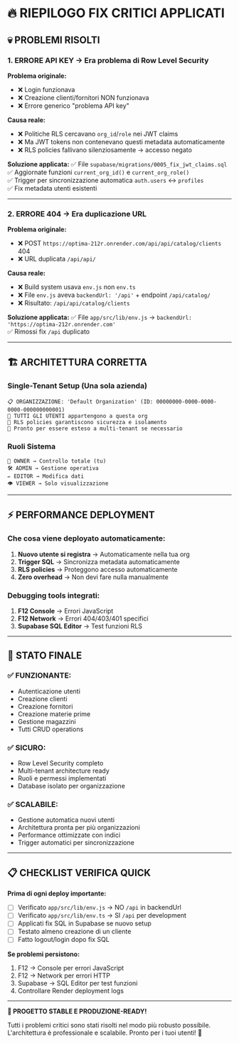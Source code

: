# 🔥 RIEPILOGO FIX CRITICI APPLICATI

## 💀 PROBLEMI RISOLTI

### **1. ERRORE API KEY → Era problema di Row Level Security**

**Problema originale:**
- ❌ Login funzionava  
- ❌ Creazione clienti/fornitori NON funzionava
- ❌ Errore generico "problema API key"

**Causa reale:**
- ❌ Politiche RLS cercavano `org_id`/`role` nei JWT claims
- ❌ Ma JWT tokens non contenevano questi metadata automaticamente  
- ❌ RLS policies fallivano silenziosamente → accesso negato

**Soluzione applicata:**
✅ File `supabase/migrations/0005_fix_jwt_claims.sql`  
✅ Aggiornate funzioni `current_org_id()` e `current_org_role()`  
✅ Trigger per sincronizzazione automatica `auth.users` ↔ `profiles`  
✅ Fix metadata utenti esistenti

---

### **2. ERRORE 404 → Era duplicazione URL**

**Problema originale:**
- ❌ POST `https://optima-212r.onrender.com/api/api/catalog/clients` 404
- ❌ URL duplicata `/api/api/`

**Causa reale:**
- ❌ Build system usava `env.js` non `env.ts`  
- ❌ File `env.js` aveva `backendUrl: '/api'` + endpoint `/api/catalog/`
- ❌ Risultato: `/api/api/catalog/clients`

**Soluzione applicata:**
✅ File `app/src/lib/env.js` → `backendUrl: 'https://optima-212r.onrender.com'`  
✅ Rimossi fix `/api` duplicato

---

## 🏗️ ARCHITETTURA CORRETTA

### **Single-Tenant Setup (Una sola azienda)**

```
📋 ORGANIZZAZIONE: 'Default Organization' (ID: 00000000-0000-0000-0000-000000000001)
👥 TUTTI GLI UTENTI appartengono a questa org
🔐 RLS policies garantiscono sicurezza e isolamento
🚀 Pronto per essere esteso a multi-tenant se necessario
```

### **Ruoli Sistema**

```
👑 OWNER → Controllo totale (tu)
🛠️ ADMIN → Gestione operativa  
✏️ EDITOR → Modifica dati
👁️ VIEWER → Solo visualizzazione
```

---

## ⚡ PERFORMANCE DEPLOYMENT

### **Che cosa viene deployato automaticamente:**

1. **Nuovo utente si registra** → Automaticamente nella tua org  
2. **Trigger SQL** → Sincronizza metadata automaticamente  
3. **RLS policies** → Proteggono accesso automaticamente  
4. **Zero overhead** → Non devi fare nulla manualmente

### **Debugging tools integrati:**

1. **F12 Console** → Errori JavaScript
2. **F12 Network** → Errori 404/403/401 specifici  
3. **Supabase SQL Editor** → Test funzioni RLS

---

## 🎯 STATO FINALE

### ✅ **FUNZIONANTE:**
- Autenticazione utenti  
- Creazione clienti
- Creazione fornitori  
- Creazione materie prime
- Gestione magazzini
- Tutti CRUD operations

### ✅ **SICURO:**  
- Row Level Security completo
- Multi-tenant architecture ready
- Ruoli e permessi implementati
- Database isolato per organizzazione

### ✅ **SCALABILE:**
- Gestione automatica nuovi utenti
- Architettura pronta per più organizzazioni
- Performance ottimizzate con indici
- Trigger automatici per sincronizzazione

---

## 📋 CHECKLIST VERIFICA QUICK

**Prima di ogni deploy importante:**

- [ ] Verificato `app/src/lib/env.js` → NO `/api` in backendUrl
- [ ] Verificato `app/src/lib/env.ts` → SI `/api` per development  
- [ ] Applicati fix SQL in Supabase se nuovo setup
- [ ] Testato almeno creazione di un cliente
- [ ] Fatto logout/login dopo fix SQL

**Se problemi persistono:**

1. F12 → Console per errori JavaScript
2. F12 → Network per errori HTTP  
3. Supabase → SQL Editor per test funzioni
4. Controllare Render deployment logs

---

**🎉 PROGETTO STABLE E PRODUZIONE-READY!** 

Tutti i problemi critici sono stati risolti nel modo più robusto possibile. L'architettura è professionale e scalabile. Pronto per i tuoi utenti! 🚀
